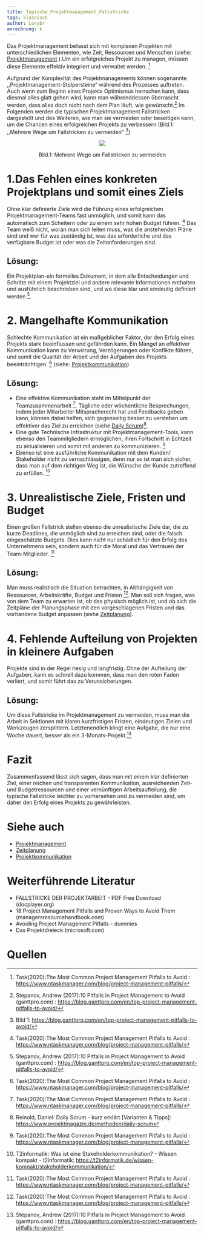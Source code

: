 ```yaml
---
title: Typische_Projektmanagement_Fallstricke
tags: klassisch
author: Lorybr
anrechnung: k
---
```


Das Projektmanagement befasst sich mit komplexen Projekten mit unterschiedlichen Elementen, wie Zeit, Ressourcen und Menschen (siehe: [Projektmanagement](https://github.com/ManagingProjectsSuccessfully/ManagingProjectsSuccessfully.github.io/blob/main/kb/Projektmanagement.md) ).Um ein erfolgreiches Projekt zu managen, müssen diese Elemente effektiv integriert und verwaltet werden. [^1]

Aufgrund der Komplexität des Projektmanagements können sogenannte ,,Projektmanagement-Stolpersteine“ während des Prozesses auftreten. Auch wenn zum Beginn eines Projekts Optimismus herrschen kann, dass diesmal alles glatt gehen wird, kann man währenddessen überrascht werden, dass alles doch nicht nach dem Plan läuft, wie gewünscht.[^2]
Im Folgenden werden die typischen Projektmanagement Fallstricken dargestellt und des Weiteren, wie man sie vermeiden oder beseitigen kann, um die Chancen eines erfolgreichen Projekts zu verbessern (Bild.1: ,,Mehrere Wege um Fallstricken zu vermeiden" [^5])

<p align="center">
  <img src="https://github.com/Lorybr/ManagingProjectsSuccessfully.github.io/blob/main/kb/Typische_Projektmanagement_Fallstricke/Screenshot%20(127).png"/>
</p>

<p align="center">
 Bild.1: Mehrere Wege um Fallstricken zu vermeiden
</p>


# 1.Das Fehlen eines konkreten Projektplans und somit eines Ziels

Ohne klar definierte Ziele wird die Führung eines erfolgreichen Projektmanagement-Teams fast unmöglich, und somit kann das automatisch zum Scheitern oder zu einem sehr hohen Budget führen. [^1] Das Team weiß nicht, woran man sich leiten muss, was die anstehenden Pläne sind und wer für was zuständig ist, was das erforderliche und das verfügbare Budget ist oder was die Zeitanforderungen sind.
## Lösung: 
Ein Projektplan-ein formelles Dokument, in dem alle Entscheidungen und Schritte mit einem Projektziel und andere relevante Informationen enthalten und ausführlich beschrieben sind, und wo diese klar und eindeutig definiert werden [^2]. 



# 2. Mangelhafte Kommunikation 

Schlechte Kommunikation ist ein maßgeblicher Faktor, der den Erfolg eines Projekts stark beeinflussen und gefährden kann. Ein Mangel an effektiver Kommunikation kann zu Verwirrung, Verzögerungen oder Konflikte führen, und somit die Qualität der Arbeit und der Aufgaben des Projekts beeinträchtigen. [^1] (siehe: [Projektkommunikation](https://github.com/ManagingProjectsSuccessfully/ManagingProjectsSuccessfully.github.io/blob/main/kb/Projektkommunikation.md))
## Lösung: 
* Eine effektive Kommunikation steht im Mittelpunkt der Teamzusammenarbeit [^1]. Tägliche oder wöchentliche Besprechungen, indem jeder Mitarbeiter Mitspracherecht hat und Feedbacks geben kann, können dabei helfen, sich gegenseitig besser zu verstehen um effektiver das Ziel zu erreichen (siehe [Daily Scrum](https://github.com/ManagingProjectsSuccessfully/ManagingProjectsSuccessfully.github.io/blob/main/kb/Daily_Scrum.md))[^3]. 
*	Eine gute Technische Infrastruktur mit Projektmanagement-Tools, kann ebenso den Teammitgliedern ermöglichen, ihren Fortschritt in Echtzeit zu aktualisieren und somit mit anderen zu kommunizieren. [^1]
*	Ebenso ist eine ausführliche Kommunikation mit dem Kunden/ Stakeholder nicht zu vernachlässigen, denn nur so ist man sich sicher, dass man auf dem richtigen Weg ist, die Wünsche der Kunde zutreffend zu erfüllen. [^4]


# 3. Unrealistische Ziele, Fristen und Budget

Einen großen Fallstrick stellen ebenso die unrealistische Ziele dar, die zu kurze Deadlines, die unmöglich sind zu erreichen sind, oder die falsch eingeschätzte Budgets. Dies kann nicht nur schädlich für den Erfolg des Unternehmens sein, sondern auch für die Moral und das Vertrauen der Team-Mitglieder. [^1]
## Lösung:
Man muss realistisch die Situation betrachten, in Abhängigkeit von Ressourcen, Arbeitskräfte, Budget und Fristen [^1]. Man soll sich fragen, was von dem Team zu erwarten ist, ob das physisch möglich ist, und ob sich die Zeitpläne der Planungsphase mit den vorgeschlagenen Fristen und das vorhandene Budget anpassen (siehe [Zeitplanung](https://github.com/ManagingProjectsSuccessfully/ManagingProjectsSuccessfully.github.io/blob/main/kb/Zeitplanung.md)).


# 4. Fehlende Aufteilung von Projekten in kleinere Aufgaben

Projekte sind in der Regel riesig und langfristig. Ohne der Aufteilung der Aufgaben, kann es schnell dazu kommen, dass man den roten Faden verliert, und somit führt das zu Verunsicherungen.
## Lösung: 
Um diese Fallstricke im Projektmanagement zu vermeiden, muss man die Arbeit in Sektionen mit klaren kurzfristigen Fristen, eindeutigen Zielen und Werkzeugen zersplittern. Letztenendlich klingt eine Aufgabe, die nur eine Woche dauert, besser als ein 3-Monats-Projekt.[^2]




# Fazit
Zusammenfassend lässt sich sagen, dass man mit einem klar definierten Ziel, einer reichen und transparenten Kommunikation, ausreichenden Zeit- und Budgetressourcen und einer vernünftigen Arbeitsaufteilung, die typische Fallstricke leichter zu vorhersehen und zu vermeiden sind, um daher den Erfolg eines Projekts zu gewährleisten.



# Siehe auch

* [Projektmanagement](https://github.com/ManagingProjectsSuccessfully/ManagingProjectsSuccessfully.github.io/blob/main/kb/Projektmanagement.md)
* [Zeitplanung](https://github.com/ManagingProjectsSuccessfully/ManagingProjectsSuccessfully.github.io/blob/main/kb/Zeitplanung.md)
* [Projektkommunikation](https://github.com/ManagingProjectsSuccessfully/ManagingProjectsSuccessfully.github.io/blob/main/kb/Projektkommunikation.md)

# Weiterführende Literatur


* FALLSTRICKE DER PROJEKTARBEIT - PDF Free Download (docplayer.org)
* 18 Project Management Pitfalls and Proven Ways to Avoid Them (managersresourcehandbook.com)
* Avoiding Project Management Pitfalls - dummies
* Das Projektdreieck (microsoft.com)


# Quellen

[^1]: Task(2020):The Most Common Project Management Pitfalls to Avoid : https://www.ntaskmanager.com/blog/project-management-pitfalls/
[^2]: Stepanov, Andrew (2017):10 Pitfalls in Project Management to Avoid (ganttpro.com) : https://blog.ganttpro.com/en/top-project-management-pitfalls-to-avoid/
[^3]: Reinold, Daniel: Daily Scrum - kurz erklärt [Varianten & Tipps]: https://www.projektmagazin.de/methoden/daily-scrum
[^4]: T2informatik: Was ist eine Stakeholderkommunikation? - Wissen kompakt - t2informatik: https://t2informatik.de/wissen-kompakt/stakeholderkommunikation/
[^5]: Bild 1: https://blog.ganttpro.com/en/top-project-management-pitfalls-to-avoid/

